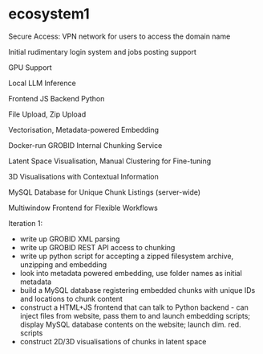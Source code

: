 # ecosystem1

Secure Access: VPN network for users to access the domain name

Initial rudimentary login system and jobs posting support

GPU Support

Local LLM Inference

Frontend JS Backend Python

File Upload, Zip Upload

Vectorisation, Metadata-powered Embedding

Docker-run GROBID Internal Chunking Service

Latent Space Visualisation, Manual Clustering for Fine-tuning

3D Visualisations with Contextual Information

MySQL Database for Unique Chunk Listings (server-wide)

Multiwindow Frontend for Flexible Workflows

Iteration 1:
- write up GROBID XML parsing
- write up GROBID REST API access to chunking
- write up python script for accepting a zipped filesystem archive, unzipping and embedding
- look into metadata powered embedding, use folder names as initial metadata
- build a MySQL database registering embedded chunks with unique IDs and locations to chunk content
- construct a HTML+JS frontend that can talk to Python backend - can inject files from website, pass them to and launch embedding scripts; display MySQL database contents on the website; launch dim. red. scripts
- construct 2D/3D visualisations of chunks in latent space

